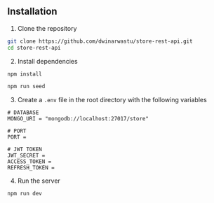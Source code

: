 ## Installation

1. Clone the repository

```bash
git clone https://github.com/dwinarwastu/store-rest-api.git
cd store-rest-api
```

2. Install dependencies

```bash
npm install

npm run seed
```

3. Create a `.env` file in the root directory with the following variables

```
# DATABASE
MONGO_URI = "mongodb://localhost:27017/store"

# PORT
PORT =

# JWT TOKEN
JWT_SECRET =
ACCESS_TOKEN =
REFRESH_TOKEN =
```

4. Run the server

```bash
npm run dev
```

